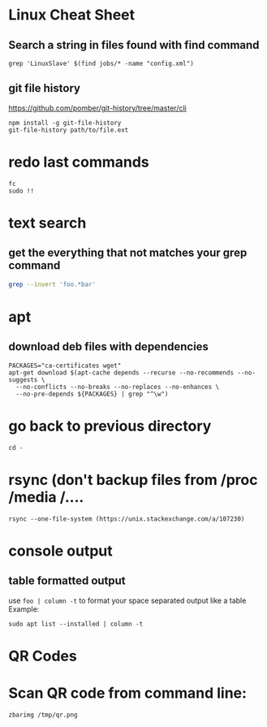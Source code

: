 # Linux Cheat Sheet

## Search a string in files found with find command
```
grep 'LinuxSlave' $(find jobs/* -name "config.xml")
```

## git file history
https://github.com/pomber/git-history/tree/master/cli
```
npm install -g git-file-history
git-file-history path/to/file.ext
```

# redo last commands
```
fc 
sudo !!
```

# text search 
## get the everything that not matches your grep command 
```bash
grep --invert 'foo.*bar'
```

# apt 

## download deb files with dependencies
```
PACKAGES="ca-certificates wget"
apt-get download $(apt-cache depends --recurse --no-recommends --no-suggests \
  --no-conflicts --no-breaks --no-replaces --no-enhances \
  --no-pre-depends ${PACKAGES} | grep "^\w")
```

# go back to previous directory
```
cd -
```

# rsync (don't backup files from /proc /media /....
```
rsync --one-file-system (https://unix.stackexchange.com/a/107230)
```

# console output
## table formatted output 
use `foo | column -t` to format your space separated output like a table
Example:
```
sudo apt list --installed | column -t
```

# QR Codes 
# Scan QR code from command line:
```
zbarimg /tmp/qr.png
```

